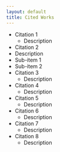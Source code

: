 ```yaml
---
layout: default
title: Cited Works
---
```


* Citation 1
  * Description 
* Citation 2
 * Description
  * Sub-item 1
  * Sub-item 2
* Citation 3
  * Description
* Citation 4
  * Description
* Citation 5
  * Description
* Citation 6
  * Description
* Citation 7
  * Description
* Citation 8
  * Description
  

